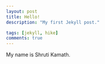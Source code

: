 ```yaml
---
layout: post
title: Hello!
description: "My first Jekyll post."

tags: [jekyll, hike]
comments: true
---
```


My name is Shruti Kamath.

